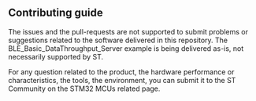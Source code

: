 ## Contributing guide

The issues and the pull-requests are not supported to submit problems or suggestions related to the software delivered in this repository. The BLE_Basic_DataThroughput_Server example is being delivered as-is, not necessarily supported by ST.

For any question related to the product, the hardware performance or characteristics, the tools, the environment, you can submit it to the ST Community on the STM32 MCUs related page.


